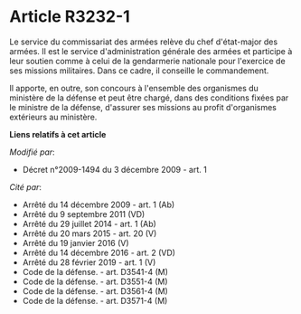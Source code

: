 # Article R3232-1

Le service du commissariat des armées relève du chef d'état-major des armées. Il est le service d'administration générale des
armées et participe à leur soutien comme à celui de la gendarmerie nationale pour l'exercice de ses missions militaires. Dans
ce cadre, il conseille le commandement. 

Il apporte, en outre, son concours à l'ensemble des organismes du ministère de la défense et peut être chargé, dans des
conditions fixées par le ministre de la défense, d'assurer ses missions au profit d'organismes extérieurs au ministère.

**Liens relatifs à cet article**

_Modifié par_:

  - Décret n°2009-1494 du 3 décembre 2009 - art. 1

_Cité par_:

  - Arrêté du 14 décembre 2009 - art. 1 (Ab)
  - Arrêté du 9 septembre 2011 (VD)
  - Arrêté du 29 juillet 2014 - art. 1 (Ab)
  - Arrêté du 20 mars 2015 - art. 20 (V)
  - Arrêté du 19 janvier 2016 (V)
  - Arrêté du 14 décembre 2016 - art. 2 (VD)
  - Arrêté du 28 février 2019 - art. 1 (V)
  - Code de la défense. - art. D3541-4 (M)
  - Code de la défense. - art. D3551-4 (M)
  - Code de la défense. - art. D3561-4 (M)
  - Code de la défense. - art. D3571-4 (M)
